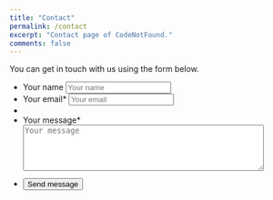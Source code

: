 ```yaml
---
title: "Contact"
permalink: /contact
excerpt: "Contact page of CodeNotFound."
comments: false
---
```


You can get in touch with us using the form below.

<form class="page__form" action="https://formspree.io/codenotfound.com@gmail.com" method="POST">
  <ul>
    <li>
      <label for="name" style="margin:10px 0;">Your name</label>
      <input type="text" id="name" name="name" placeholder="Your name">
    </li>
    <li>
      <label for="email" style="margin:10px 0;">Your email*</label>
      <input type="email" id="email" name="_replyto" placeholder="Your email" required>
    </li>
    <li class="hidden">
      <input type="hidden" name="_subject" value="New submission!" />
    </li>
    <li>
      <label for="message" style="margin:10px 0;">Your message*</label>
      <textarea id="message" name="message" spellcheck="true" rows="5" cols="50" placeholder="Your message" required></textarea>
    </li>
    <li>
      <input type="submit" value="Send message" class="btn btn--large btn--warning" style="margin:10px 0;">
    </li>
  </ul>
</form>

